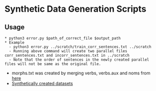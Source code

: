 # Synthetic Data Generation Scripts

## Usage
	* python3 error.py $path_of_correct_file $output_path
	* Example
	  - python3 error.py ../scratch/train_corr_sentences.txt ../scratch
	  - Running above command will create two parallel files corr_sentences.txt and incorr_sentences.txt in ../scratch
	  - Note that the order of sentences in the newly created parallel files will not be same as the original file.

* morphs.txt was created by merging verbs, verbs.aux and noms from [here](https://github.com/ixa-ehu/matxin/blob/master/data/freeling/en/dictionary/verbs)
* [Synthetically created datasets](https://drive.google.com/open?id=1bl5reJ-XhPEfEaPjvO45M7w0yN-0XGOA)